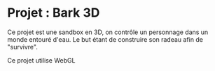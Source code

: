 # Projet : Bark 3D

Ce projet est une sandbox en 3D, on contrôle un personnage dans un monde entouré d'eau. Le but étant de construire son radeau afin de "survivre".

Ce projet utilise WebGL